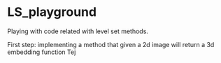 # LS_playground
Playing with code related with level set methods.

First step: implementing a method that given a 2d image will return a 3d embedding function
Tej
